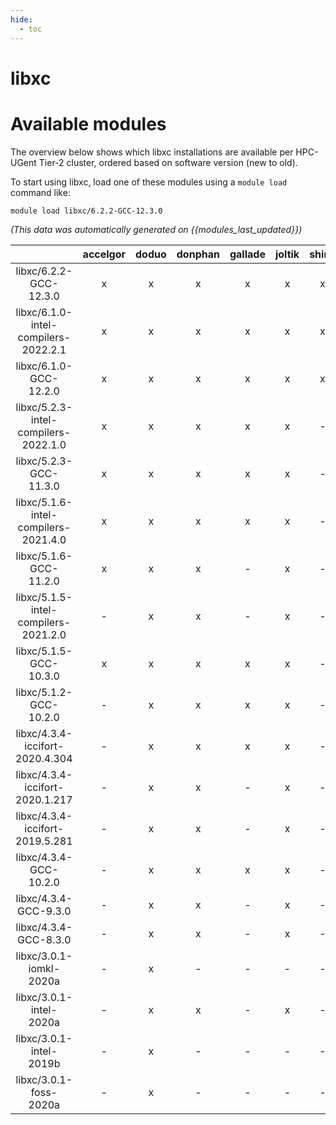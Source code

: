 ```yaml
---
hide:
  - toc
---
```


libxc
=====

# Available modules


The overview below shows which libxc installations are available per HPC-UGent Tier-2 cluster, ordered based on software version (new to old).

To start using libxc, load one of these modules using a `module load` command like:

```shell
module load libxc/6.2.2-GCC-12.3.0
```

*(This data was automatically generated on {{modules_last_updated}})*  

| |accelgor|doduo|donphan|gallade|joltik|shinx|skitty|
| :---: | :---: | :---: | :---: | :---: | :---: | :---: | :---: |
|libxc/6.2.2-GCC-12.3.0|x|x|x|x|x|x|x|
|libxc/6.1.0-intel-compilers-2022.2.1|x|x|x|x|x|x|x|
|libxc/6.1.0-GCC-12.2.0|x|x|x|x|x|x|x|
|libxc/5.2.3-intel-compilers-2022.1.0|x|x|x|x|x|-|x|
|libxc/5.2.3-GCC-11.3.0|x|x|x|x|x|-|x|
|libxc/5.1.6-intel-compilers-2021.4.0|x|x|x|x|x|-|x|
|libxc/5.1.6-GCC-11.2.0|x|x|x|-|x|-|x|
|libxc/5.1.5-intel-compilers-2021.2.0|-|x|x|-|x|-|x|
|libxc/5.1.5-GCC-10.3.0|x|x|x|x|x|-|x|
|libxc/5.1.2-GCC-10.2.0|-|x|x|x|x|-|x|
|libxc/4.3.4-iccifort-2020.4.304|-|x|x|x|x|-|x|
|libxc/4.3.4-iccifort-2020.1.217|-|x|x|-|x|-|x|
|libxc/4.3.4-iccifort-2019.5.281|-|x|x|-|x|-|x|
|libxc/4.3.4-GCC-10.2.0|-|x|x|x|x|-|x|
|libxc/4.3.4-GCC-9.3.0|-|x|x|-|x|-|x|
|libxc/4.3.4-GCC-8.3.0|-|x|x|-|x|-|x|
|libxc/3.0.1-iomkl-2020a|-|x|-|-|-|-|-|
|libxc/3.0.1-intel-2020a|-|x|x|-|x|-|x|
|libxc/3.0.1-intel-2019b|-|x|-|-|-|-|-|
|libxc/3.0.1-foss-2020a|-|x|-|-|-|-|-|
